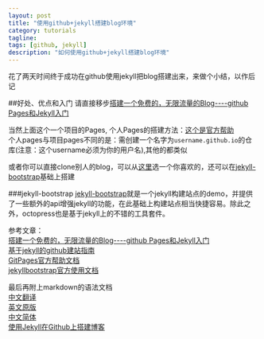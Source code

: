 ```yaml
---
layout: post
title: "使用github+jekyll搭建blog环境"
category: tutorials
tagline: 
tags: [github, jekyll]
description: "如何使用github+jekyll搭建blog环境"
---
```

花了两天时间终于成功在github使用jekyll把blog搭建出来，来做个小结，以作后记

##好处、优点和入门
请直接移步[搭建一个免费的，无限流量的Blog----github Pages和Jekyll入门](http://www.ruanyifeng.com/blog/2012/08/blogging_with_jekyll.html)

当然上面这个一个项目的Pages, 个人Pages的搭建方法：[这个是官方帮助](http://pages.github.com/)    
个人pages与项目pages不同的是：需创建一个名字为`username.github.io`的仓库(注意：这个username必须为你的用户名),其他的都类似

或者你可以直接clone别人的blog，可以从[这里](https://github.com/mojombo/jekyll/wiki/Sites)选一个你喜欢的，还可以在[jekyll-bootstrap](http://jekyllbootstrap.com/)基础上搭建

###jekyll-bootstrap
[jekyll-bootstrap](http://jekyllbootstrap.com/)就是一个jekyll构建站点的demo，并提供了一些额外的api增强jekyll的功能，在此基础上构建站点相当快捷容易。除此之外，octopress也是基于jekyll上的不错的工具套件。

参考文章：  
[搭建一个免费的，无限流量的Blog----github Pages和Jekyll入门](http://www.ruanyifeng.com/blog/2012/08/blogging_with_jekyll.html)  
[基于jekyll的github建站指南](http://jiyeqian.github.io/2012/07/host-your-pages-at-github-using-jekyll/)  
[GitPages官方帮助文档](http://pages.github.com/)   
[jekyllbootstrap官方使用文档](http://jekyllbootstrap.com/)  

最后再附上markdown的语法文档   
[中文翻译](https://github.com/othree/markdown-syntax-zhtw/blob/master/syntax.md)   
[英文原版](http://daringfireball.net/projects/markdown/syntax)   
[中文简体](http://wowubuntu.com/markdown/)  
[使用Jekyll在Github上搭建博客](http://hzmook.github.io/2012/07/01/use-jekyll-build-blog-on-github.html)  
